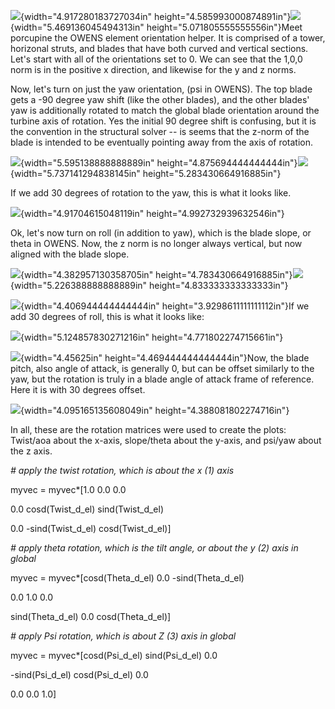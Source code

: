 ![](figs/image1.png){width="4.917280183727034in"
height="4.585993000874891in"}![](figs/image2.png){width="5.469136045494313in"
height="5.071805555555556in"}Meet porcupine the OWENS element
orientation helper. It is comprised of a tower, horizonal struts, and
blades that have both curved and vertical sections. Let's start with all
of the orientations set to 0. We can see that the 1,0,0 norm is in the
positive x direction, and likewise for the y and z norms.

Now, let's turn on just the yaw orientation, (psi in OWENS). The top
blade gets a -90 degree yaw shift (like the other blades), and the other
blades' yaw is additionally rotated to match the global blade
orientation around the turbine axis of rotation. Yes the initial 90
degree shift is confusing, but it is the convention in the structural
solver -- is seems that the z-norm of the blade is intended to be
eventually pointing away from the axis of rotation.

![](figs/image3.png){width="5.595138888888889in"
height="4.875694444444444in"}![](figs/image4.png){width="5.737141294838145in"
height="5.283430664916885in"}

If we add 30 degrees of rotation to the yaw, this is what it looks like.

![](figs/image5.png){width="4.91704615048119in"
height="4.992732939632546in"}

Ok, let's now turn on roll (in addition to yaw), which is the blade
slope, or theta in OWENS. Now, the z norm is no longer always vertical,
but now aligned with the blade slope.

![](figs/image6.png){width="4.382957130358705in"
height="4.783430664916885in"}![](figs/image7.png){width="5.226388888888889in"
height="4.833333333333333in"}

![](figs/image8.png){width="4.406944444444444in"
height="3.9298611111111112in"}If we add 30 degrees of roll, this is what
it looks like:

![](figs/image9.png){width="5.124857830271216in"
height="4.771802274715661in"}

![](figs/image10.png){width="4.45625in"
height="4.469444444444444in"}Now, the blade pitch, also angle of attack,
is generally 0, but can be offset similarly to the yaw, but the rotation
is truly in a blade angle of attack frame of reference. Here it is with
30 degrees offset.

![](figs/image11.png){width="4.095165135608049in"
height="4.388081802274716in"}

In all, these are the rotation matrices were used to create the plots:
Twist/aoa about the x-axis, slope/theta about the y-axis, and psi/yaw
about the z axis.

*\# apply the twist rotation, which is about the x (1) axis*

myvec = myvec\*\[1.0 0.0 0.0

0.0 cosd(Twist_d_el) sind(Twist_d_el)

0.0 -sind(Twist_d_el) cosd(Twist_d_el)\]

*\# apply theta rotation, which is the tilt angle, or about the y (2)
axis in global*

myvec = myvec\*\[cosd(Theta_d_el) 0.0 -sind(Theta_d_el)

0.0 1.0 0.0

sind(Theta_d_el) 0.0 cosd(Theta_d_el)\]

*\# apply Psi rotation, which is about Z (3) axis in global*

myvec = myvec\*\[cosd(Psi_d_el) sind(Psi_d_el) 0.0

-sind(Psi_d_el) cosd(Psi_d_el) 0.0

0.0 0.0 1.0\]
